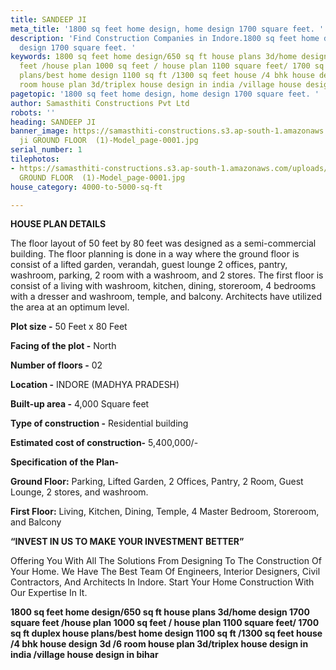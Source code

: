 ```yaml
---
title: SANDEEP JI
meta_title: '1800 sq feet home design, home design 1700 square feet. '
description: 'Find Construction Companies in Indore.1800 sq feet home design, home
  design 1700 square feet. '
keywords: 1800 sq feet home design/650 sq ft house plans 3d/home design 1700 square
  feet /house plan 1000 sq feet / house plan 1100 square feet/ 1700 sq ft duplex house
  plans/best home design 1100 sq ft /1300 sq feet house /4 bhk house design 3d /6
  room house plan 3d/triplex house design in india /village house design in bihar
pagetopic: '1800 sq feet home design, home design 1700 square feet. '
author: Samasthiti Constructions Pvt Ltd
robots: ''
heading: SANDEEP JI
banner_image: https://samasthiti-constructions.s3.ap-south-1.amazonaws.com/uploads/sandeep
  ji GROUND FLOOR  (1)-Model_page-0001.jpg
serial_number: 1
tilephotos:
- https://samasthiti-constructions.s3.ap-south-1.amazonaws.com/uploads/sandeep ji
  GROUND FLOOR  (1)-Model_page-0001.jpg
house_category: 4000-to-5000-sq-ft

---
```

**HOUSE PLAN DETAILS**

The floor layout of 50 feet by 80 feet was designed as a semi-commercial building. The floor planning is done in a way where the ground floor is consist of a lifted garden, verandah, guest lounge 2 offices, pantry, washroom, parking, 2 room with a washroom, and 2 stores. The first floor is consist of a living with washroom, kitchen, dining, storeroom, 4 bedrooms with a dresser and washroom, temple, and balcony. Architects have utilized the area at an optimum level.

**Plot size -** 50 Feet x 80 Feet

**Facing of the plot -** North

**Number of floors -** 02

**Location -** INDORE (MADHYA PRADESH)

**Built-up area -** 4,000 Square feet

**Type of construction -** Residential building

**Estimated cost of construction-** 5,400,000/-

**Specification of the Plan-**

**Ground Floor:** Parking, Lifted Garden, 2 Offices, Pantry, 2 Room, Guest Lounge, 2 stores, and washroom.

**First Floor:** Living, Kitchen, Dining, Temple, 4 Master Bedroom, Storeroom, and Balcony

**“INVEST IN US TO MAKE YOUR INVESTMENT BETTER”**

Offering You With All The Solutions From Designing To The Construction Of Your Home. We Have The Best Team Of Engineers, Interior Designers, Civil Contractors, And Architects In Indore. Start Your Home Construction With Our Expertise In It.

**1800 sq feet home design/650 sq ft house plans 3d/home design 1700 square feet /house plan 1000 sq feet / house plan 1100 square feet/ 1700 sq ft duplex house plans/best home design 1100 sq ft /1300 sq feet house /4 bhk house design 3d /6 room house plan 3d/triplex house design in india /village house design in bihar**